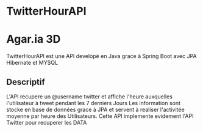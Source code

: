 # TwitterHourAPI

# Agar.ia 3D

TwitterHourAPI est une API developé en Java grace à Spring Boot avec JPA  Hibernate et MYSQL

## Descriptif 

L'API recupere un @username twitter et affiche l'heure auxquelles l'utilisateur à tweet pendant les 7 derniers Jours
Les information sont stocke en base de données grace à JPA et servent à realiser l'activitée moyenne par heure des Utilisateurs.
Cette API implemente evidement l'API Twitter pour recuperer les DATA


